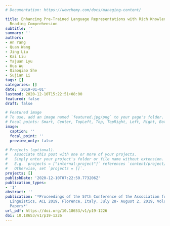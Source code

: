 ```yaml
---
# Documentation: https://wowchemy.com/docs/managing-content/

title: Enhancing Pre-Trained Language Representations with Rich Knowledge for Machine
  Reading Comprehension
subtitle: ''
summary: ''
authors:
- An Yang
- Quan Wang
- Jing Liu
- Kai Liu
- Yajuan Lyu
- Hua Wu
- Qiaoqiao She
- Sujian Li
tags: []
categories: []
date: '2019-01-01'
lastmod: 2020-12-10T15:22:51+08:00
featured: false
draft: false

# Featured image
# To use, add an image named `featured.jpg/png` to your page's folder.
# Focal points: Smart, Center, TopLeft, Top, TopRight, Left, Right, BottomLeft, Bottom, BottomRight.
image:
  caption: ''
  focal_point: ''
  preview_only: false

# Projects (optional).
#   Associate this post with one or more of your projects.
#   Simply enter your project's folder or file name without extension.
#   E.g. `projects = ["internal-project"]` references `content/project/deep-learning/index.md`.
#   Otherwise, set `projects = []`.
projects: []
publishDate: '2020-12-10T07:22:50.773206Z'
publication_types:
- '1'
abstract: ''
publication: '*Proceedings of the 57th Conference of the Association for Computational
  Linguistics, ACL 2019, Florence, Italy, July 28- August 2, 2019, Volume 1: Long
  Papers*'
url_pdf: https://doi.org/10.18653/v1/p19-1226
doi: 10.18653/v1/p19-1226
---
```

